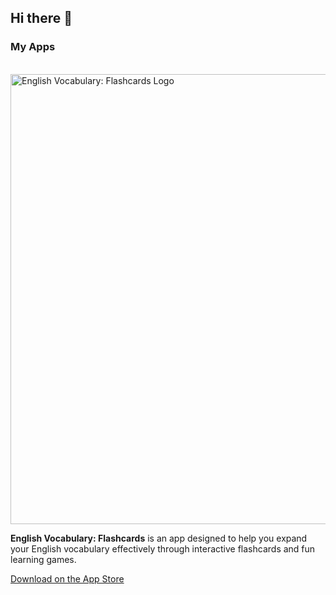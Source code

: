 <h2>Hi there 👋</h2>
<h3>My Apps</h3>
<br>
<img src="https://github.com/user-attachments/assets/bfdb705a-1eb7-47a8-b46b-9472dceab6f9" width="720" alt="English Vocabulary: Flashcards Logo">
<p>
    <strong>English Vocabulary: Flashcards</strong> is an app designed to help you expand your English vocabulary effectively through interactive flashcards and fun learning games.
</p>
<a href="https://apps.apple.com/tr/app/english-vocabulary-flashcards/id6680190159">Download on the App Store</a>
<!--
**MuratYurtseven/MuratYurtseven** is a ✨ _special_ ✨ repository because its `README.md` (this file) appears on your GitHub profile.

Here are some ideas to get you started:

- 🔭 I’m currently working on ...
- 🌱 I’m currently learning ...
- 👯 I’m looking to collaborate on ...
- 🤔 I’m looking for help with ...
- 💬 Ask me about ...
- 📫 How to reach me: ...
- 😄 Pronouns: ...
- ⚡ Fun fact: ...
-->
